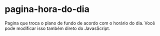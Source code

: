 # pagina-hora-do-dia
Pagina que troca o plano de fundo de acordo com o horário do dia. Você pode modificar isso também direto do JavasScript.
